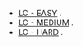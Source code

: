- [LC - EASY](https://github.com/PabloRosas17/Algorithms/tree/main/EclipseKotlin/Kotlin/src/main/kotlin/fun/fizzy/lc/easy) . 
- [LC - MEDIUM](https://github.com/PabloRosas17/Algorithms/tree/main/EclipseKotlin/Kotlin/src/main/kotlin/fun/fizzy/lc/medium) .
- [LC - HARD](https://github.com/PabloRosas17/Algorithms/tree/main/EclipseKotlin/Kotlin/src/main/kotlin/fun/fizzy/lc/hard) .